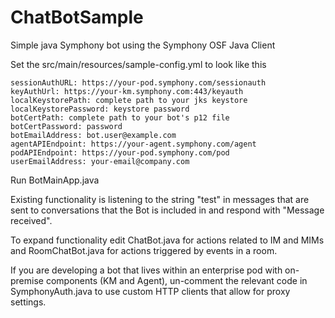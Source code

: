 # ChatBotSample
Simple java Symphony bot using the Symphony OSF Java Client

Set the src/main/resources/sample-config.yml to look like this

    sessionAuthURL: https://your-pod.symphony.com/sessionauth
    keyAuthUrl: https://your-km.symphony.com:443/keyauth
    localKeystorePath: complete path to your jks keystore
    localKeystorePassword: keystore password
    botCertPath: complete path to your bot's p12 file
    botCertPassword: password
    botEmailAddress: bot.user@example.com
    agentAPIEndpoint: https://your-agent.symphony.com/agent
    podAPIEndpoint: https://your-pod.symphony.com/pod
    userEmailAddress: your-email@company.com
    

Run BotMainApp.java

Existing functionality is listening to the string "test" in messages that are sent to conversations that the Bot is included in and respond with "Message received".

To expand functionality edit ChatBot.java for actions related to IM and MIMs and RoomChatBot.java for actions triggered by events in a room. 

If you are developing a bot that lives within an enterprise pod with on-premise components (KM and Agent), un-comment the relevant code in SymphonyAuth.java to use custom HTTP clients that allow for proxy settings.
